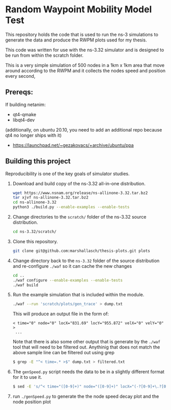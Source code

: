 # Random Waypoint Mobility Model Test

This repository holds the code that is used to run the ns-3 simulations to generate the data and produce the RWPM plots used for my thesis. 

This code was written for use with the ns-3.32 simulator and is designed to be run from within the scratch folder. 


This is a very simple simulation of 500 nodes in a 1km x 1km area that move around according to the RWPM and it collects the nodes speed and position every second,



## Prereqs:

If building netanim:
- qt4-qmake
- libqt4-dev

(additionally, on ubuntu 20.10, you need to add an additional repo because qt4 no longer ships with it)
- https://launchpad.net/~gezakovacs/+archive/ubuntu/ppa

## Building this project

Reproducibility is one of the key goals of simulator studies.

 1. Download and build copy of the ns-3.32 all-in-one distribution.

    ```sh
    wget https://www.nsnam.org/release/ns-allinone-3.32.tar.bz2
    tar xjvf ns-allinone-3.32.tar.bz2
    cd ns-allinone-3.32
    python3 ./build.py --enable-examples --enable-tests
    ```

 2. Change directories to the `scratch/` folder of the ns-3.32 source
    distribution.

    ```sh
    cd ns-3.32/scratch/
    ```

 3. Clone this repository.

    ```sh
    git clone git@github.com:marshallasch/thesis-plots.git plots
    ```

4. Change directory back to the `ns-3.32` folder of the source distribution
   and re-configure `./waf` so it can cache the new changes

   ```sh
   cd ..
   ./waf configure --enable-examples --enable-tests
   ./waf build
   ```

5. Run the example simulation that is included within the module.

   ```sh
   ./waf --run 'scratch/plots/gen_trace' > dump.txt
   ```
   
   This will produce an output file in the form of:
   ```
   < time="0" node="0" locX="831.69" locY="955.872" velX="0" velY="0" >
    ...
   ```

   Note that there is also some other output that is generate by the `./waf` tool that will need to be filtered out. 
   Anythinig that does not match the above sample line can be filtered out using grep 

   ```bash
   $ grep -E "^< time=.* >$" dump.txt > filtered.txt
   ```

6. The `genSpeed.py` script needs the data to be in a slightly different format for it to use it. 

    ```bash 
    $ sed -E 's/^< time="([0-9]+)" node="([0-9]+)" locX="(-?[0-9]+\.?[0-9]*)" locY="(-?[0-9]+\.?[0-9]*)" velX="(-?[0-9]+\.?[0-9]*(e-[0-9]+)?)" velY="(-?[0-9]+\.?[0-9]*(e-[0-9]+)?)" >$/\1 \2 \3 \4 \5 \7/' filtered.txt  > values.txt
    ```
7. run `./genSpeed.py` to generate the the node speed decay plot and the node position plot
